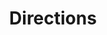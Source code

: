 ---
title: Directions
layout: redirect
destination: /directions/
eleventyNavigation:
  key: searching-directions-redirect
  title: Directions
  parent: searching
  order: 1
---